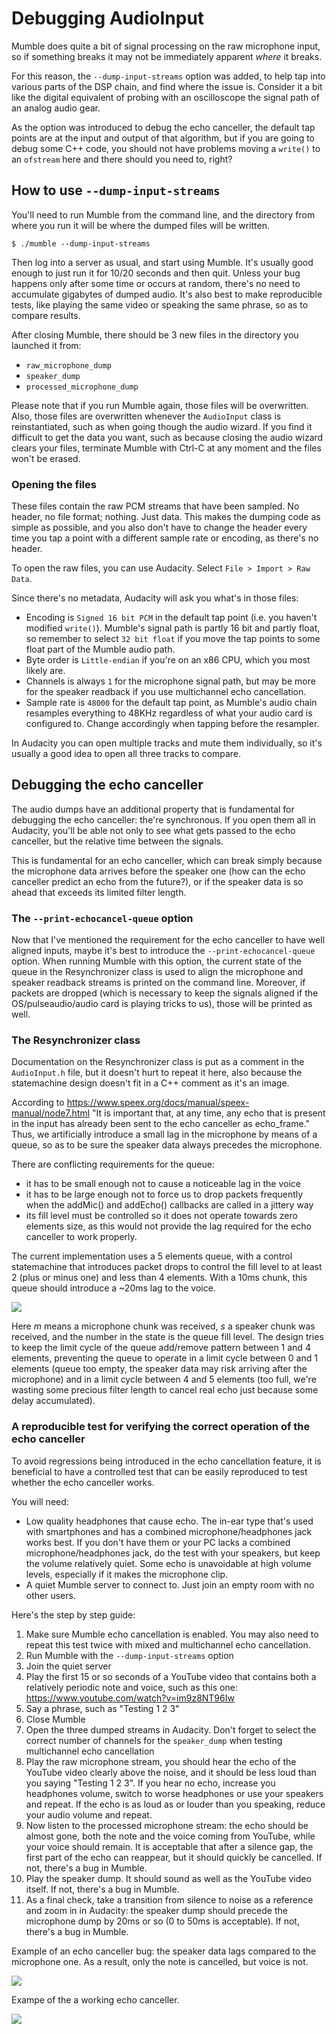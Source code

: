 # Debugging AudioInput

Mumble does quite a bit of signal processing on the raw microphone input, so if something breaks it may not be immediately apparent _where_ it breaks.

For this reason, the `--dump-input-streams` option was added, to help tap into various parts of the DSP chain, and find where the issue is. Consider it a bit like the digital equivalent of probing with an oscilloscope the signal path of an analog audio gear.

As the option was introduced to debug the echo canceller, the default tap points are at the input and output of that algorithm, but if you are going to debug some C++ code, you should not have problems moving a `write()` to an `ofstream` here and there should you need to, right?

## How to use `--dump-input-streams`

You'll need to run Mumble from the command line, and the directory from where you run it will be where the dumped files will be written.

```
$ ./mumble --dump-input-streams
```

Then log into a server as usual, and start using Mumble. It's usually good enough to just run it for 10/20 seconds and then quit. Unless your bug happens only after some time or occurs at random, there's no need to accumulate gigabytes of dumped audio. It's also best to make reproducible tests, like playing the same video or speaking the same phrase, so as to compare results.

After closing Mumble, there should be 3 new files in the directory you launched it from:

* `raw_microphone_dump`
* `speaker_dump`
* `processed_microphone_dump`

Please note that if you run Mumble again, those files will be overwritten. Also, those files are overwritten whenever the `AudioInput` class is reinstantiated, such as when going though the audio wizard. If you find it difficult to get the data you want, such as because closing the audio wizard clears your files, terminate Mumble with Ctrl-C at any moment and the files won't be erased.

### Opening the files

These files contain the raw PCM streams that have been sampled. No header, no file format; nothing. Just data.
This makes the dumping code as simple as possible, and you also don't have to change the header every time you tap a point with a different sample rate or encoding, as there's no header.

To open the raw files, you can use Audacity. Select `File > Import > Raw Data`.

Since there's no metadata, Audacity will ask you what's in those files:

* Encoding is `Signed 16 bit PCM` in the default tap point (i.e. you haven't modified `write()`). Mumble's signal path is partly 16 bit and partly float, so remember to select `32 bit float` if you move the tap points to some float part of the Mumble audio path.
* Byte order is `Little-endian` if you're on an x86 CPU, which you most likely are.
* Channels is always `1` for the microphone signal path, but may be more for the speaker readback if you use multichannel echo cancellation.
* Sample rate is `48000` for the default tap point, as Mumble's audio chain resamples everything to 48KHz regardless of what your audio card is configured to. Change accordingly when tapping before the resampler.

In Audacity you can open multiple tracks and mute them individually, so it's usually a good idea to open all three tracks to compare.

## Debugging the echo canceller

The audio dumps have an additional property that is fundamental for debugging the echo canceller: the're synchronous. If you open them all in Audacity, you'll be able not only to see what gets passed to the echo canceller, but the relative time between the signals.

This is fundamental for an echo canceller, which can break simply because the microphone data arrives before the speaker one (how can the echo canceller predict an echo from the future?), or if the speaker data is so ahead that exceeds its limited filter length.

### The `--print-echocancel-queue` option

Now that I've mentioned the requirement for the echo canceller to have well aligned inputs, maybe it's best to introduce the `--print-echocancel-queue` option. When running Mumble with this option, the current state of the queue in the Resynchronizer class is used to align the microphone and speaker readback streams is printed on the command line. Moreover, if packets are dropped (which is necessary to keep the signals aligned if the OS/pulseaudio/audio card is playing tricks to us), those will be printed as well.

### The Resynchronizer class

Documentation on the Resynchronizer class is put as a comment in the `AudioInput.h` file, but it doesn't hurt to repeat it here, also because the statemachine design doesn't fit in a C++ comment as it's an image.

According to https://www.speex.org/docs/manual/speex-manual/node7.html
"It is important that, at any time, any echo that is present in the input
has already been sent to the echo canceller as echo_frame."
Thus, we artificially introduce a small lag in the microphone by means of
a queue, so as to be sure the speaker data always precedes the microphone.

There are conflicting requirements for the queue:

* it has to be small enough not to cause a noticeable lag in the voice
* it has to be large enough not to force us to drop packets frequently
  when the addMic() and addEcho() callbacks are called in a jittery way
* its fill level must be controlled so it does not operate towards zero
  elements size, as this would not provide the lag required for the
  echo canceller to work properly.

The current implementation uses a 5 elements queue, with a control
statemachine that introduces packet drops to control the fill level
to at least 2 (plus or minus one) and less than 4 elements.
With a 10ms chunk, this queue should introduce a ~20ms lag to the voice.

![](AudioInputDebugFiles/fsm.png)

Here _m_ means a microphone chunk was received, _s_ a speaker chunk was received, and the number in the state is the queue fill level. The design tries to keep the limit cycle of the queue add/remove pattern between 1 and 4 elements, preventing the queue to operate in a limit cycle between 0 and 1 elements (queue too empty, the speaker data may risk arriving after the microphone) and in a limit cycle between 4 and 5 elements (too full, we're wasting some precious filter length to cancel real echo just because some delay accumulated).

### A reproducible test for verifying the correct operation of the echo canceller

To avoid regressions being introduced in the echo cancellation feature, it is beneficial to have a controlled test that can be easily reproduced to test whether the echo canceller works.

You will need:

* Low quality headphones that cause echo. The in-ear type that's used with smartphones and has a combined microphone/headphones jack works best. If you don't have them or your PC lacks a combined microphone/headphones jack, do the test with your speakers, but keep the volume relatively quiet. Some echo is unavoidable at high volume levels, especially if it makes the microphone clip.
* A quiet Mumble server to connect to. Just join an empty room with no other users.

Here's the step by step guide:

1. Make sure Mumble echo cancellation is enabled. You may also need to repeat this test twice with mixed and multichannel echo cancellation.
1. Run Mumble with the `--dump-input-streams` option
2. Join the quiet server
3. Play the first 15 or so seconds of a YouTube video that contains both a relatively periodic note and voice, such as this one: https://www.youtube.com/watch?v=im9z8NT96Iw
4. Say a phrase, such as "Testing 1 2 3"
5. Close Mumble
6. Open the three dumped streams in Audacity. Don't forget to select the correct number of channels for the `speaker_dump` when testing multichannel echo cancellation
7. Play the raw microphone stream, you should hear the echo of the YouTube video clearly above the noise, and it should be less loud than you saying "Testing 1 2 3". If you hear no echo, increase you headphones volume, switch to worse headphones or use your speakers and repeat. If the echo is as loud as or louder than you speaking, reduce your audio volume and repeat.
8. Now listen to the processed microphone stream: the echo should be almost gone, both the note and the voice coming from YouTube, while your voice should remain. It is acceptable that after a silence gap, the first part of the echo can reappear, but it should quickly be cancelled. If not, there's a bug in Mumble.
9. Play the speaker dump. It should sound as well as the YouTube video itself. If not, there's a bug in Mumble.
10. As a final check, take a transition from silence to noise as a reference and zoom in in Audacity: the speaker dump should precede the microphone dump by 20ms or so (0 to 50ms is acceptable). If not, there's a bug in Mumble.

Example of an echo canceller bug: the speaker data lags compared to the microphone one. As a result, only the note is cancelled, but voice is not.

![](AudioInputDebugFiles/bug.png)

Exampe of the a working echo canceller.

![](AudioInputDebugFiles/fix.png)
